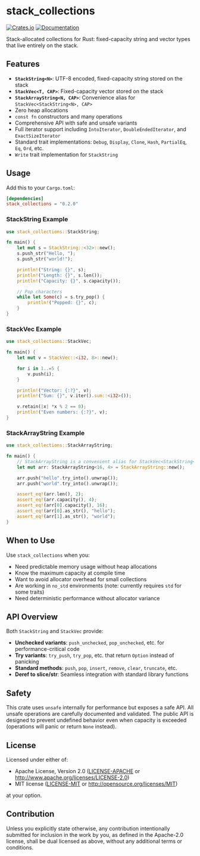 ﻿# stack_collections

[![Crates.io](https://img.shields.io/crates/v/stack_collections.svg)](https://crates.io/crates/stack_collections)
[![Documentation](https://docs.rs/stack_collections/badge.svg)](https://docs.rs/stack_collections)

Stack-allocated collections for Rust: fixed-capacity string and vector types that live entirely on the stack.

## Features

- **`StackString<N>`**: UTF-8 encoded, fixed-capacity string stored on the stack
- **`StackVec<T, CAP>`**: Fixed-capacity vector stored on the stack
- **`StackArrayString<N, CAP>`**: Convenience alias for `StackVec<StackString<N>, CAP>`
- Zero heap allocations
- `const fn` constructors and many operations
- Comprehensive API with safe and unsafe variants
- Full iterator support including `IntoIterator`, `DoubleEndedIterator`, and `ExactSizeIterator`
- Standard trait implementations: `Debug`, `Display`, `Clone`, `Hash`, `PartialEq`, `Eq`, `Ord`, etc.
- `Write` trait implementation for `StackString`

## Usage

Add this to your `Cargo.toml`:

```toml
[dependencies]
stack_collections = "0.2.0"
```

### StackString Example

```rust
use stack_collections::StackString;

fn main() {
    let mut s = StackString::<32>::new();
    s.push_str("Hello, ");
    s.push_str("world!");

    println!("String: {}", s);
    println!("Length: {}", s.len());
    println!("Capacity: {}", s.capacity());

    // Pop characters
    while let Some(c) = s.try_pop() {
        println!("Popped: {}", c);
    }
}
```

### StackVec Example

```rust
use stack_collections::StackVec;

fn main() {
    let mut v = StackVec::<i32, 8>::new();

    for i in 1..=5 {
        v.push(i);
    }

    println!("Vector: {:?}", v);
    println!("Sum: {}", v.iter().sum::<i32>());

    v.retain(|x| *x % 2 == 0);
    println!("Even numbers: {:?}", v);
}
```

### StackArrayString Example

```rust
use stack_collections::StackArrayString;

fn main() {
    // StackArrayString is a convenient alias for StackVec<StackString<N>, CAP>
    let mut arr: StackArrayString<16, 4> = StackArrayString::new();

    arr.push("hello".try_into().unwrap());
    arr.push("world".try_into().unwrap());

    assert_eq!(arr.len(), 2);
    assert_eq!(arr.capacity(), 4);
    assert_eq!(arr[0].capacity(), 16);
    assert_eq!(arr[0].as_str(), "hello");
    assert_eq!(arr[1].as_str(), "world");
}
```

## When to Use

Use `stack_collections` when you:

- Need predictable memory usage without heap allocations
- Know the maximum capacity at compile time
- Want to avoid allocator overhead for small collections
- Are working in `no_std` environments (note: currently requires `std` for some traits)
- Need deterministic performance without allocator variance

## API Overview

Both `StackString` and `StackVec` provide:

- **Unchecked variants**: `push_unchecked`, `pop_unchecked`, etc. for performance-critical code
- **Try variants**: `try_push`, `try_pop`, etc. that return `Option` instead of panicking
- **Standard methods**: `push`, `pop`, `insert`, `remove`, `clear`, `truncate`, etc.
- **Deref to slice/str**: Seamless integration with standard library functions

## Safety

This crate uses `unsafe` internally for performance but exposes a safe API. All unsafe operations are carefully documented and validated. The public API is designed to prevent
undefined behavior even when capacity is exceeded (operations will panic or return `None` instead).

## License

Licensed under either of:

- Apache License, Version 2.0 ([LICENSE-APACHE](LICENSE-APACHE) or http://www.apache.org/licenses/LICENSE-2.0)
- MIT license ([LICENSE-MIT](LICENSE-MIT) or http://opensource.org/licenses/MIT)

at your option.

## Contribution

Unless you explicitly state otherwise, any contribution intentionally submitted for inclusion in the work by you, as defined in the Apache-2.0 license, shall be dual licensed as
above, without any additional terms or conditions.